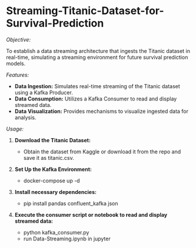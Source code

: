# Streaming-Titanic-Dataset-for-Survival-Prediction

*Objective:*

To establish a data streaming architecture that ingests the Titanic dataset in real-time, simulating a streaming environment for future survival prediction models.

*Features:*

- **Data Ingestion:** Simulates real-time streaming of the Titanic dataset using a Kafka Producer.
- **Data Consumption:** Utilizes a Kafka Consumer to read and display streamed data.
- **Data Visualization:** Provides mechanisms to visualize ingested data for analysis.

*Usage:*

1. **Download the Titanic Dataset:**

    - Obtain the dataset from Kaggle or download it from the repo and save it as titanic.csv.

2. **Set Up the Kafka Environment:**
   - docker-compose up -d


3. **Install necessary dependencies:**
     - pip install pandas confluent_kafka json

5. **Execute the consumer script or notebook to read and display streamed data:**
   - python kafka_consumer.py
   - run Data-Streaming.ipynb in jupyter
